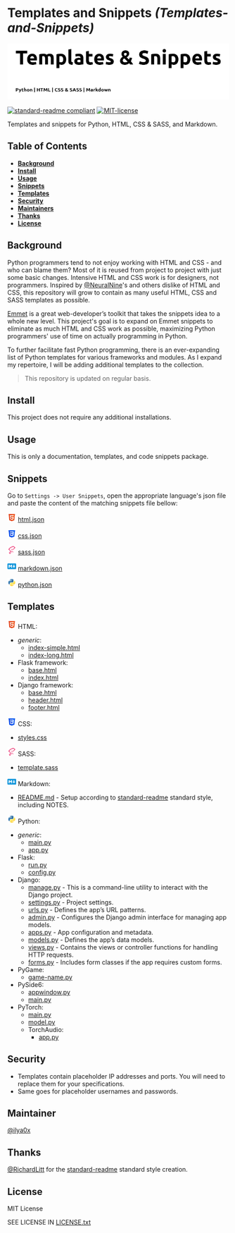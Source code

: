 [//]: # "TITLE"

# Templates and Snippets _(Templates-and-Snippets)_

[STATUS]: # "Required"
[NOTE]: # "Title must match repository, folder and package manager names - or it may have another, relevant title with the repository, folder, and package manager title next to it in italics and in parentheses."

<!----------------------------------------------------------->

[//]: # "BANNER"
[STATUS]: # "Optional"
[NOTE]: # "Must not have its own title, must link to local image in current repository, must appear directly after the title."

![banner](images/banner.png)

<!----------------------------------------------------------->

[//]: # "BADGES"
[STATUS]: # "Optional"
[NOTE]: # "Must not have its own title, must be newline delimited."

[![standard-readme compliant](https://img.shields.io/badge/readme%20style-standard-brightgreen.svg?style=flat-square)](https://github.com/RichardLitt/standard-readme)
[![MIT-license](https://img.shields.io/badge/License-MIT-brightgreen.svg?style=flat-square)](https://github.com/ilya0x/Templates-and-Snippets/blob/main/LICENSE.txt)

<!----------------------------------------------------------->

[//]: # "SHORT DESCRIPTION"
[STATUS]: # "Required"
[NOTE]: # "less than 120 characters, match the description in the packager manager's description field, Must match GitHub's description"

Templates and snippets for Python, HTML, CSS & SASS, and Markdown.

<!----------------------------------------------------------->

[//]: # "LONG DESCRIPTION"
[STATUS]: # "Optional"
[NOTE]: # "Must not have its own title. If any of the folder, repository, or package manager names do not match, there must be a note here as to why."
[NOTE]: # "This should describe your module in broad terms, generally in just a few paragraphs. Ideally, someone who's slightly familiar with your module should be able to refresh their memory without hitting 'page down'. As your reader continues through the document, they should receive a progressively greater amount of knowledge."

<!----------------------------------------------------------->

[//]: # "TABLE OF CONTENTS"
[STATUS]: # "Required; optional for READMEs shorter than 100 lines."
[NOTE]: # "Must link to all Markdown sections in the file, must start with the next section, must be at least one-depth and capture all ## headings."

## Table of Contents

- [<b>Background</b>](#background)
- [<b>Install</b>](#install)
- [<b>Usage</b>](#usage)
- [<b>Snippets</b>](#snippets)
- [<b>Templates</b>](#templates)
- [<b>Security</b>](#security)
- [<b>Maintainers</b>](#maintainers)
- [<b>Thanks</b>](#thanks)
- [<b>License</b>](#license)

<!----------------------------------------------------------->

[//]: # "BACKGROUND"
[STATUS]: # "Optional"
[NOTE]: # "Cover motivation and intellectual provenance (sources of influence). Cover abstract dependencies."

## Background

Python programmers tend to not enjoy working with HTML and CSS - and who can blame them? Most of it is reused from project to project with just some basic changes. Intensive HTML and CSS work is for designers, not programmers. Inspired by [@NeuralNine](https://github.com/NeuralNine)'s and others dislike of HTML and CSS, this repository will grow to contain as many useful HTML, CSS and SASS templates as possible.

[Emmet](https://docs.emmet.io) is a great web-developer’s toolkit that takes the snippets idea to a whole new level. This project's goal is to expand on Emmet snippets to eliminate as much HTML and CSS work as possible, maximizing Python programmers' use of time on actually programming in Python.

To further facilitate fast Python programming, there is an ever-expanding list of Python templates for various frameworks and modules. As I expand my repertoire, I will be adding additional templates to the collection.

> This repository is updated on regular basis.

<!----------------------------------------------------------->

[//]: # "INSTALL"
[STATUS]: # "Required by default, optional for documentation repositories."
[NOTE]: # "Requirements: Code block illustrating how to install.
Subsections: Dependencies. Required if there are unusual dependencies or dependencies that must be manually installed.
Suggestions: Link to prerequisite sites for programming language: npmjs, godocs, etc. Include any system-specific information needed for installation. An Updating section would be useful for most packages, if there are multiple versions which the user may interface with."

## Install

This project does not require any additional installations.

<!----------------------------------------------------------->

[//]: # "USAGE"
[STATUS]: # "Optional"
[NOTE]: # "Code block illustrating common usage. Cover basic choices that may affect usage."

## Usage

This is only a documentation, templates, and code snippets package.

<!----------------------------------------------------------->

[//]: # "Snippets"
[STATUS]: # "Optional"
[NOTE]: # "Extra Section"

## Snippets

Go to `Settings -> User Snippets`, open the appropriate language's json file and paste the content of the matching snippets file bellow:

![html5-logo](images/html5.png) [html.json](https://github.com/ilya0x/Templates-and-Snippets/blob/main/snippets/html.json)

![css3-logo](images/css3.png) [css.json](https://github.com/ilya0x/Templates-and-Snippets/blob/main/snippets/css.json)

![sass5-logo](images/sass-5.png) [sass.json](https://github.com/ilya0x/Templates-and-Snippets/blob/main/snippets/sass.json)

![markdown-logo](images/markdown.png) [markdown.json](https://github.com/ilya0x/Templates-and-Snippets/blob/main/snippets/markdown.json)

![python-logo](images/python.png) [python.json](https://github.com/ilya0x/Templates-and-Snippets/blob/main/snippets/python.json)

<!----------------------------------------------------------->

[//]: # "Templates"
[STATUS]: # "Optional"
[NOTE]: # "Extra Section"

## Templates

![html5-logo](images/html5.png) HTML:

- <i>generic</i>:
  - [index-simple.html](templates/html/generic/index-simple.html)
  - [index-long.html](templates/html/generic/index-long.html)
- Flask framework:
  - [base.html](templates/html/flask/base.html)
  - [index.html](templates/html/flask/index.html)
- Django framework:
  - [base.html](templates/html/django/base.html)
  - [header.html](templates/html/django/header.html)
  - [footer.html](templates/html/django/footer.html)
    <br>

![css3-logo](images/css3.png) CSS:

- [styles.css](templates/styles/stylesheets/styles.css)
  <br>

![sass5-logo](images/sass-5.png) SASS:

- [template.sass](templates/style/sass/template.sass)
  <br>

![markdown-logo](images/markdown.png) Markdown:

- [README.md](templates/markdown/README.md) - Setup according to [standard-readme](https://github.com/RichardLitt/standard-readme) standard style, including NOTES.
  <br>

![python-logo](images/python.png) Python:

- <i>generic</i>:
  - [main.py](templates/python/generic/main.py)
  - [app.py](templates/python/generic/app.py)
- Flask:
  - [run.py](templates/python/flask/run.py)
  - [config.py](templates/python/flask/config.py)
- Django:
  - [manage.py](templates/python/django/manage.py) - This is a command-line utility to interact with the Django project.
  - [settings.py](templates/python/django/settings.py) - Project settings.
  - [urls.py](templates/python/django/urls.py) - Defines the app’s URL patterns.
  - [admin.py](templates/python/django/admin.py) - Configures the Django admin interface for managing app models.
  - [apps.py](templates/python/django/apps.py) - App configuration and metadata.
  - [models.py](templates/python/django/models.py) - Defines the app’s data models.
  - [views.py](templates/python/django/views.py) - Contains the views or controller functions for handling HTTP requests.
  - [forms.py](templates/python/django/forms.py) - Includes form classes if the app requires custom forms.
- PyGame:
  - [game-name.py](templates/python/pygame/game-name.py)
- PySide6:
  - [appwindow.py](templates/python/pyside6/appwindow.py)
  - [main.py](templates/python/pyside6/main.py)
- PyTorch:
  - [main.py](templates/python/pytorch/main.py)
  - [model.py](templates/python/pytorch/model.py)
  - TorchAudio:
    - [app.py](templates/python/pytorch/torchaudio/app.py)
      <br>

<!----------------------------------------------------------->

[//]: # "SECURITY"
[STATUS]: # "Optional"
[NOTE]: # "May go here if it is important to highlight security concerns."

## Security

- Templates contain placeholder IP addresses and ports. You will need to replace them for your specifications.
- Same goes for placeholder usernames and passwords.

<!----------------------------------------------------------->

[//]: # "API"
[STATUS]: # "Optional"
[NOTE]: # "Describe exported functions and objects. Describe signatures, return types, callbacks, and events. Cover types covered where not obvious. Describe caveats. If using an external API generator (like go-doc, js-doc, or so on), point to an external API.md file."

<!----------------------------------------------------------->

[//]: # "MAINTAINER"
[STATUS]: # "Optional"
[NOTE]: # "List maintainer(s) for a repository, along with one way of contacting them (e.g. GitHub link or email)."

## Maintainer

[@ilya0x](https://github.com/ilya0x)

<!----------------------------------------------------------->

[//]: # "THANKS"
[STATUS]: # "Optional"
[NOTE]: # "Must be called Thanks, Credits or Acknowledgements. State anyone or anything that significantly helped with the development of your project. State public contact hyper-links if applicable."

## Thanks

[@RichardLitt](https://github.com/RichardLitt) for the [standard-readme](https://github.com/RichardLitt/standard-readme) standard style creation.

<!----------------------------------------------------------->

[//]: # "CONTRIBUTING"
[STATUS]: # "Required"
[NOTE]: # "State where users can ask questions. State whether PRs are accepted. List any requirements for contributing; for instance, having a sign-off on commits. Link to a CONTRIBUTING file -- if there is one. Link to a CONTRIBUTING file -- if there is one."

<!----------------------------------------------------------->

[//]: # "LICENSE"
[STATUS]: # "Required"
[NOTE]: # "State license full name or identifier, as listed on the SPDX license list. For unlicensed repositories, add UNLICENSED. For more details, add SEE LICENSE IN <filename> and link to the license file. (These requirements were adapted from npm). State license owner. Must be last section."

## License

MIT License

SEE LICENSE IN <a href="https://github.com/ilya0x/Templates-and-Snippets/blob/main/LICENSE.txt">LICENSE.txt</a>

<!----------------------------------------------------------->
